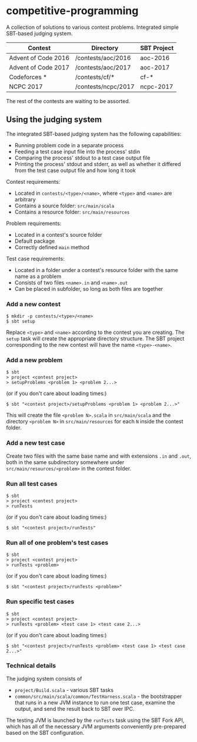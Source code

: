 # competitive-programming


A collection of solutions to various contest problems. Integrated simple SBT-based judging system.

| Contest                      | Directory              | SBT Project |
| ------------------           | ---------------------- | ----------- |
| Advent of Code 2016          | /contests/aoc/2016     | aoc-2016    |
| Advent of Code 2017          | /contests/aoc/2017     | aoc-2017    |
| Codeforces *                 | /contests/cf/*         | cf-*        |
| NCPC 2017                    | /contests/ncpc/2017    | ncpc-2017   |

The rest of the contests are waiting to be assorted.


## Using the judging system

The integrated SBT-based judging system has the following capabilities:
* Running problem code in a separate process
* Feeding a test case input file into the process' stdin
* Comparing the process' stdout to a test case output file
* Printing the process' stdout and stderr, as well as whether it differed from the test case output file and how long it took

Contest requirements:
* Located in `contests/<type>/<name>`, where `<type>` and `<name>` are arbitrary
* Contains a source folder: `src/main/scala`
* Contains a resource folder: `src/main/resources`

Problem requirements:
* Located in a contest's source folder
* Default package
* Correctly defined `main` method

Test case requirements:
* Located in a folder under a contest's resource folder with the same name as a problem
* Consists of two files `<name>.in` and `<name>.out`
* Can be placed in subfolder, so long as both files are together

### Add a new contest

```
$ mkdir -p contests/<type>/<name>
$ sbt setup
```

Replace `<type>` and `<name>` according to the contest you are creating.
The `setup` task will create the appropriate directory structure.
The SBT project corresponding to the new contest will have the name `<type>-<name>`.


### Add a new problem

```
$ sbt
> project <contest project>
> setupProblems <problem 1> <problem 2...>
```
(or if you don't care about loading times:)
```
$ sbt "<contest project>/setupProblems <problem 1> <problem 2...>"
```

This will create the file `<problem N>.scala` in `src/main/scala` and the directory `<problem N>` in `src/main/resources` for each `N` inside the contest folder.


### Add a new test case

Create two files with the same base name and with extensions `.in` and `.out`, both in the same subdirectory somewhere under `src/main/resources/<problem>` in the contest folder.


### Run all test cases

```
$ sbt
> project <contest project>
> runTests
```
(or if you don't care about loading times:)
```
$ sbt "<contest project>/runTests"
```


### Run all of one problem's test cases
```
$ sbt
> project <contest project>
> runTests <problem>
```
(or if you don't care about loading times:)
```
$ sbt "<contest project>/runTests <problem>"
```


### Run specific test cases
```
$ sbt
> project <contest project>
> runTests <problem> <test case 1> <test case 2...>
```
(or if you don't care about loading times:)
```
$ sbt "<contest project>/runTests <problem> <test case 1> <test case 2...>"
```


### Technical details

The judging system consists of 

* `project/Build.scala` - various SBT tasks
* `common/src/main/scala/common/TestHarness.scala` - the bootstrapper that runs in a new JVM instance to run one test case, examine the output, and send the result back to SBT over IPC.

The testing JVM is launched by the `runTests` task using the SBT Fork API, which has all of the necessary JVM arguments conveniently pre-prepared based on the SBT configuration.